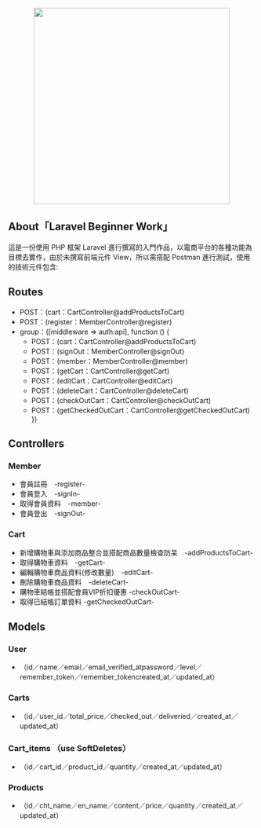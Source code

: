 <p align="center"><a href="https://laravel.com" target="_blank"><img src="https://raw.githubusercontent.com/laravel/art/master/logo-lockup/5%20SVG/2%20CMYK/1%20Full%20Color/laravel-logolockup-cmyk-red.svg" width="400"></a></p>

## About「Laravel Beginner Work」

這是一份使用 PHP 框架 Laravel 進行撰寫的入門作品，以電商平台的各種功能為目標去實作，由於未撰寫前端元件 View，所以需搭配 Postman 進行測試，使用的技術元件包含:
## Routes
- POST：(cart：CartController@addProductsToCart)
- POST：(register：MemberController@register)
- group：([middleware => auth:api], function () {
    - POST：(cart：CartController@addProductsToCart)
    - POST：(signOut：MemberController@signOut)
    - POST：(member：MemberController@member)
    - POST：(getCart：CartController@getCart)
    - POST：(editCart：CartController@editCart)
    - POST：(deleteCart：CartController@deleteCart)
    - POST：(checkOutCart：CartController@checkOutCart)
    - POST：(getCheckedOutCart：CartController@getCheckedOutCart)
})

## Controllers
### Member
- 會員註冊　-register-
- 會員登入　-signIn-
- 取得會員資料　-member-
- 會員登出　-signOut-
### Cart
- 新增購物車與添加商品整合並搭配商品數量檢查防呆　-addProductsToCart-
- 取得購物車資料　-getCart-
- 編輯購物車商品資料(修改數量)　-editCart-
- 刪除購物車商品資料　-deleteCart-
- 購物車結帳並搭配會員VIP折扣優惠 -checkOutCart-
- 取得已結帳訂單資料 -getCheckedOutCart-

## Models
### User
- （id／name／email／email_verified_atpassword／level／remember_token／remember_tokencreated_at／updated_at）
### Carts
- （id／user_id／total_price／checked_out／deliveried／created_at／updated_at）
### Cart_items （use SoftDeletes）
- （id／cart_id／product_id／quantity／created_at／updated_at）
### Products
- （id／cht_name／en_name／content／price／quantity／created_at／updated_at）
